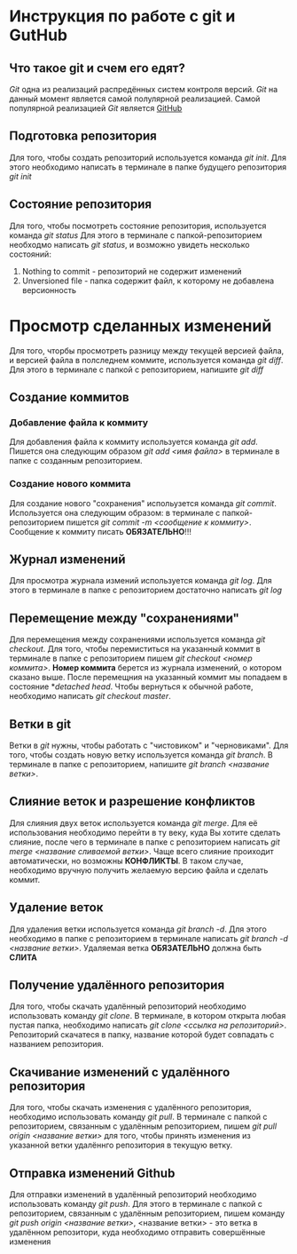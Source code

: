 # Инструкция по работе с git и GutHub

## Что такое git и счем его едят?
*Git* одна из реализаций распредённых систем контроля версий. *Git* на данный момент является самой полулярной реализацией. Самой популярной реализацией *Git* является [GitHub](https://github.com) 

## Подготовка репозитория
Для того, чтобы создать репозиторий используется команда *git init*. Для этого необходимо написать в терминале в папке будущего репозитория *git init* 

## Состояние репозитория
Для того, чтобы посмотреть состояние репозитория, используется команда *git status* Для этого в терминале с папкой-репозиторием необходмо написать *git status*, и возможно увидеть несколько состояний:
1. Nothing to commit - репозиторий не содержит изменений
2. Unversioned file - папка содержит файл, к которому не добавлена версионность

# Просмотр сделанных изменений
Для того, чторбы просмотреть разницу между текущей версией файла, и версией файла в полследнем коммите, используется команда *git diff*. Для этого в терминале с папкой с репозиторием, напишите *git diff*

## Создание коммитов

### Добавление файла к коммиту

Для добавления файла к коммиту используется команда *git add*. Пишется она следующим образом *git add <имя файла>* в терминале в папке с созданным репозиторием.

### Создание нового коммита

Для создание нового "сохранения" испольузется команда *git commit*. Используется она следующим образом: в терминале с папкой-репозиторием пишется *git commit -m <сообщение к коммиту>*. Сообщение к коммиту писать **ОБЯЗАТЕЛЬНО**!!! 

## Журнал изменений
Для просмотра журнала измений используется команда *git log*. Для этого в терминале в папке с репозиторием достаточно написать *git log*

## Перемещение между "сохранениями"
Для перемещения между сохранениями используется команда *git checkout*. Для того, чтобы перемиститься на указанный коммит в терминале в папке с репозиторием пишем *git checkout <номер коммита>*. **Номер коммита** берется из журнала изменений, о котором сказано выше. После перемещния на указанный коммит мы попадаем в состояние **detached head*. Чтобы вернуться к обычной работе, необходимо написать *git checkout master*.

## Ветки в git
Ветки в *git* нужны, чтобы работать с "чистовиком" и "черновиками". Для того, чтобы создать новую ветку используется команда *git branch*. В терминале в папке с репозиторием, напишите *git branch <название ветки>*.

## Слияние веток и разрешение конфликтов
Для слияния двух веток используется команда *git merge*. Для её использования необходимо перейти в ту веку, куда Вы хотите сделать слияние, после чего в терминале в папке с репозиторием написать *git merge <название сливаемой ветки>*. Чаще всего слияние проиходит автоматически, но возможны **КОНФЛИКТЫ**. В таком случае, необходимо вручную получить желаемую версию файла и сделать коммит.

## Удаление веток
Для удаления ветки используется команда *git branch -d*. Для этого необходимо в папке с репозиторием в терминале написать *git branch -d <название ветки>*. Удаляемая ветка **ОБЯЗАТЕЛЬНО** должна быть **СЛИТА**

## Получение удалённого репозитория
Для того, чтобы скачать удалённый репозиторий необходимо использовать команду *git clone*. В терминале, в котором открыта любая пустая папка, необходимо написать *git clone <ссылка на репозиторий>*. Репозиторий скачатеся в папку, название которой будет совпадать с названием репозитория.

## Скачивание изменений с удалённого репозитория
Для того, чтобы скачать изменения с удалённого репозитория, необходимо использовать команду *git pull*. В терминале с  папкой с репозиторием, связанным с удалённым репозиторием, пишем *git pull origin <название ветки>* для того, чтобы принять изменения из указанной ветки удалённго репозитория в текущую ветку.

## Отправка изменений Github
Для отправки изменений в удалённый репозиторий необходимо использовать команду *git push*. Для этого в терминале с папкой с репозиторием, связанным с удалённым репозиторием, пишем команду *git push origin <название ветки>*, <название ветки> - это ветка в удалённом репозитори, куда необходимо отправить совершённые изменения
